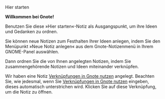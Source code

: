 Hier starten

**Willkommen bei Gnote!**

Benutzen Sie diese »Hier starten«-Notiz als Ausgangspunkt, um ihre Ideen und Gedanken zu ordnen.

Sie können neue Notizen zum Festhalten Ihrer Ideen anlegen, indem Sie den Menüpunkt »Neue Notiz anlegen« aus dem Gnote-Notizenmenü in Ihrem GNOME-Panel auswählen.

Dann ordnen Sie die von Ihnen angelegten Notizen, indem Sie zusammengehörende Notizen und Ideen miteinander verknüpfen.

Wir haben eine Notiz [Verknüpfungen in Gnote nutzen](Verkn%C3%BCpfungen%20in%20Gnote%20nutzen.md) angelegt. Beachten Sie, wie jedesmal, wenn Sie [Verknüpfungen in Gnote nutzen](Verkn%C3%BCpfungen%20in%20Gnote%20nutzen.md) eingeben, dieses automatisch unterstrichen wird. Klicken Sie auf diese Verknüpfung, um die Notiz zu öffnen.